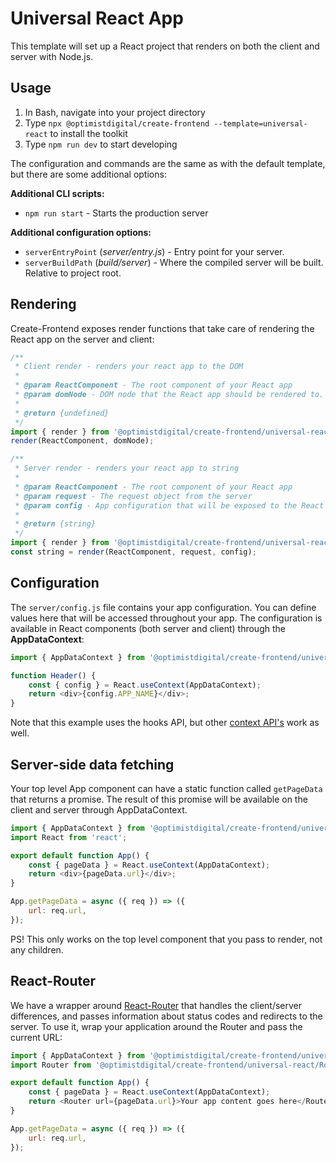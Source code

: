 # Universal React App

This template will set up a React project that renders on both the client and server with Node.js.

## Usage

1. In Bash, navigate into your project directory
2. Type `npx @optimistdigital/create-frontend --template=universal-react` to install the toolkit
3. Type `npm run dev` to start developing

The configuration and commands are the same as with the default template, but there are some additional options:

**Additional CLI scripts:**

-   `npm run start` - Starts the production server

**Additional configuration options:**

-   `serverEntryPoint` (_server/entry.js_) - Entry point for your server.
-   `serverBuildPath` (_build/server_) - Where the compiled server will be built. Relative to project root.

## Rendering

Create-Frontend exposes render functions that take care of rendering the React app on the server and client:

```js
/**
 * Client render - renders your react app to the DOM
 *
 * @param ReactComponent - The root component of your React app
 * @param domNode - DOM node that the React app should be rendered to.
 *
 * @return {undefined}
 */
import { render } from '@optimistdigital/create-frontend/universal-react/client';
render(ReactComponent, domNode);
```

```js
/**
 * Server render - renders your react app to string
 *
 * @param ReactComponent - The root component of your React app
 * @param request - The request object from the server
 * @param config - App configuration that will be exposed to the React app
 *
 * @return {string}
 */
import { render } from '@optimistdigital/create-frontend/universal-react/server';
const string = render(ReactComponent, request, config);
```

## Configuration

The `server/config.js` file contains your app configuration. You can define values here that will be accessed throughout your app.
The configuration is available in React components (both server and client) through the **AppDataContext**:

```js
import { AppDataContext } from '@optimistdigital/create-frontend/universal-react';

function Header() {
    const { config } = React.useContext(AppDataContext);
    return <div>{config.APP_NAME}</div>;
}
```

Note that this example uses the hooks API, but other [context API's](https://reactjs.org/docs/context.html#api) work as well.

## Server-side data fetching

Your top level App component can have a static function called `getPageData` that returns a promise.
The result of this promise will be available on the client and server through AppDataContext.

```js
import { AppDataContext } from '@optimistdigital/create-frontend/universal-react';
import React from 'react';

export default function App() {
    const { pageData } = React.useContext(AppDataContext);
    return <div>{pageData.url}</div>;
}

App.getPageData = async ({ req }) => ({
    url: req.url,
});
```

PS! This only works on the top level component that you pass to render, not any children.

## React-Router

We have a wrapper around [React-Router](https://github.com/ReactTraining/react-router) that handles the
client/server differences, and passes information about status codes and redirects to the server.
To use it, wrap your application around the Router and pass the current URL:

```js
import { AppDataContext } from '@optimistdigital/create-frontend/universal-react';
import Router from '@optimistdigital/create-frontend/universal-react/Router';

export default function App() {
    const { pageData } = React.useContext(AppDataContext);
    return <Router url={pageData.url}>Your app content goes here</Router>;
}

App.getPageData = async ({ req }) => ({
    url: req.url,
});
```
